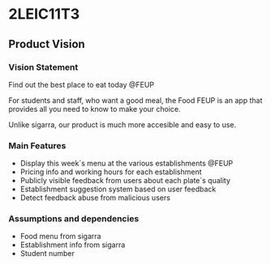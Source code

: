 # 2LEIC11T3
## Product Vision

### Vision Statement

Find out the best place to eat today @FEUP

For students and staff, who want a good meal, the Food FEUP is an app that provides all you need to know to make your choice.

Unlike sigarra, our product is much more accesible and easy to use.

### Main Features
 - Display this week´s menu at the various establishments @FEUP
 - Pricing info and working hours for each establishment
 - Publicly visible feedback from users about each plate´s quality
 - Establishment suggestion system based on user feedback
 - Detect feedback abuse from malicious users

### Assumptions and dependencies

- Food menu from sigarra
- Establishment info from sigarra
- Student number
